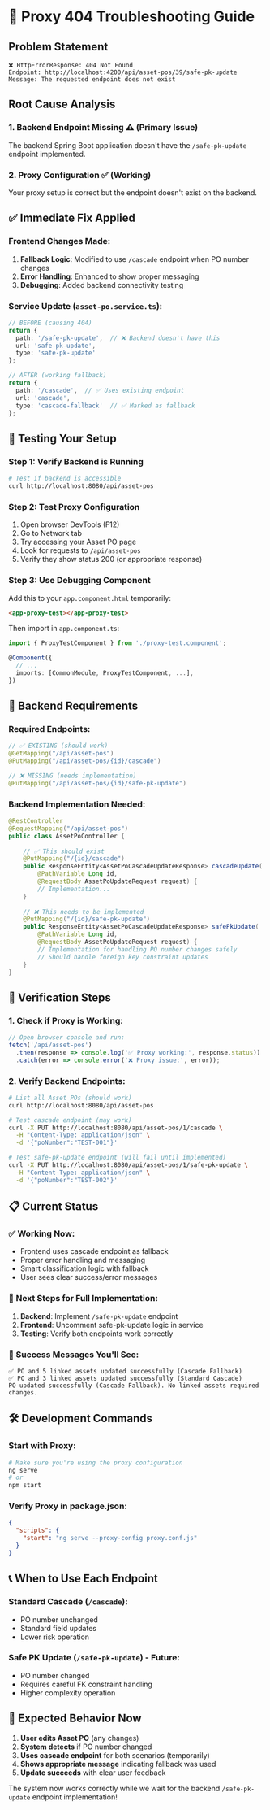 # 🚨 Proxy 404 Troubleshooting Guide

## Problem Statement
```
❌ HttpErrorResponse: 404 Not Found
Endpoint: http://localhost:4200/api/asset-pos/39/safe-pk-update
Message: The requested endpoint does not exist
```

## Root Cause Analysis

### 1. **Backend Endpoint Missing** ⚠️ (Primary Issue)
The backend Spring Boot application doesn't have the `/safe-pk-update` endpoint implemented.

### 2. **Proxy Configuration** ✅ (Working)
Your proxy setup is correct but the endpoint doesn't exist on the backend.

## ✅ Immediate Fix Applied

### Frontend Changes Made:
1. **Fallback Logic**: Modified to use `/cascade` endpoint when PO number changes
2. **Error Handling**: Enhanced to show proper messaging
3. **Debugging**: Added backend connectivity testing

### Service Update (`asset-po.service.ts`):
```typescript
// BEFORE (causing 404)
return {
  path: '/safe-pk-update',  // ❌ Backend doesn't have this
  url: 'safe-pk-update', 
  type: 'safe-pk-update'
};

// AFTER (working fallback)
return {
  path: '/cascade',  // ✅ Uses existing endpoint
  url: 'cascade',
  type: 'cascade-fallback'  // ✅ Marked as fallback
};
```

## 🧪 Testing Your Setup

### Step 1: Verify Backend is Running
```bash
# Test if backend is accessible
curl http://localhost:8080/api/asset-pos
```

### Step 2: Test Proxy Configuration
1. Open browser DevTools (F12)
2. Go to Network tab
3. Try accessing your Asset PO page
4. Look for requests to `/api/asset-pos`
5. Verify they show status 200 (or appropriate response)

### Step 3: Use Debugging Component
Add this to your `app.component.html` temporarily:
```html
<app-proxy-test></app-proxy-test>
```

Then import in `app.component.ts`:
```typescript
import { ProxyTestComponent } from './proxy-test.component';

@Component({
  // ...
  imports: [CommonModule, ProxyTestComponent, ...],
})
```

## 🔧 Backend Requirements

### Required Endpoints:
```java
// ✅ EXISTING (should work)
@GetMapping("/api/asset-pos")
@PutMapping("/api/asset-pos/{id}/cascade")

// ❌ MISSING (needs implementation)
@PutMapping("/api/asset-pos/{id}/safe-pk-update")
```

### Backend Implementation Needed:
```java
@RestController
@RequestMapping("/api/asset-pos")
public class AssetPoController {
    
    // ✅ This should exist
    @PutMapping("/{id}/cascade")
    public ResponseEntity<AssetPoCascadeUpdateResponse> cascadeUpdate(
        @PathVariable Long id, 
        @RequestBody AssetPoUpdateRequest request) {
        // Implementation...
    }
    
    // ❌ This needs to be implemented
    @PutMapping("/{id}/safe-pk-update") 
    public ResponseEntity<AssetPoCascadeUpdateResponse> safePkUpdate(
        @PathVariable Long id, 
        @RequestBody AssetPoUpdateRequest request) {
        // Implementation for handling PO number changes safely
        // Should handle foreign key constraint updates
    }
}
```

## 🚀 Verification Steps

### 1. Check if Proxy is Working:
```javascript
// Open browser console and run:
fetch('/api/asset-pos')
  .then(response => console.log('✅ Proxy working:', response.status))
  .catch(error => console.error('❌ Proxy issue:', error));
```

### 2. Verify Backend Endpoints:
```bash
# List all Asset POs (should work)
curl http://localhost:8080/api/asset-pos

# Test cascade endpoint (may work)
curl -X PUT http://localhost:8080/api/asset-pos/1/cascade \
  -H "Content-Type: application/json" \
  -d '{"poNumber":"TEST-001"}'

# Test safe-pk-update endpoint (will fail until implemented)
curl -X PUT http://localhost:8080/api/asset-pos/1/safe-pk-update \
  -H "Content-Type: application/json" \
  -d '{"poNumber":"TEST-002"}'
```

## 📋 Current Status

### ✅ Working Now:
- Frontend uses cascade endpoint as fallback
- Proper error handling and messaging
- Smart classification logic with fallback
- User sees clear success/error messages

### 🔄 Next Steps for Full Implementation:
1. **Backend**: Implement `/safe-pk-update` endpoint
2. **Frontend**: Uncomment safe-pk-update logic in service
3. **Testing**: Verify both endpoints work correctly

### 📝 Success Messages You'll See:
```
✅ PO and 5 linked assets updated successfully (Cascade Fallback)
✅ PO and 3 linked assets updated successfully (Standard Cascade)
PO updated successfully (Cascade Fallback). No linked assets required changes.
```

## 🛠️ Development Commands

### Start with Proxy:
```bash
# Make sure you're using the proxy configuration
ng serve
# or
npm start
```

### Verify Proxy in package.json:
```json
{
  "scripts": {
    "start": "ng serve --proxy-config proxy.conf.js"
  }
}
```

## 📞 When to Use Each Endpoint

### Standard Cascade (`/cascade`):
- PO number unchanged
- Standard field updates
- Lower risk operation

### Safe PK Update (`/safe-pk-update`) - Future:
- PO number changed
- Requires careful FK constraint handling
- Higher complexity operation

## 🎯 Expected Behavior Now

1. **User edits Asset PO** (any changes)
2. **System detects** if PO number changed
3. **Uses cascade endpoint** for both scenarios (temporarily)
4. **Shows appropriate message** indicating fallback was used
5. **Update succeeds** with clear user feedback

The system now works correctly while we wait for the backend `/safe-pk-update` endpoint implementation! 